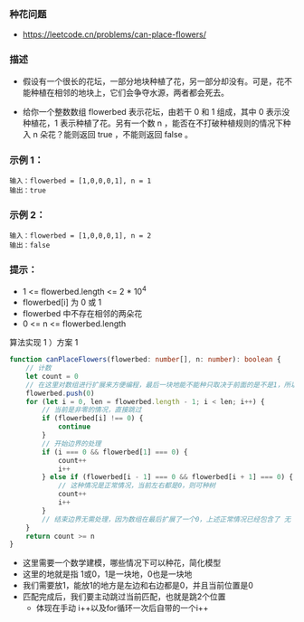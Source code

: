 ### 种花问题

- https://leetcode.cn/problems/can-place-flowers/

### 描述

- 假设有一个很长的花坛，一部分地块种植了花，另一部分却没有。可是，花不能种植在相邻的地块上，它们会争夺水源，两者都会死去。

- 给你一个整数数组 flowerbed 表示花坛，由若干 0 和 1 组成，其中 0 表示没种植花，1 表示种植了花。另有一个数 n ，能否在不打破种植规则的情况下种入 n 朵花？能则返回 true ，不能则返回 false 。

### 示例 1：

```
输入：flowerbed = [1,0,0,0,1], n = 1
输出：true
```
### 示例 2：

```
输入：flowerbed = [1,0,0,0,1], n = 2
输出：false
 ```

### 提示：

- 1 <= flowerbed.length <= 2 * $10^4$
- flowerbed[i] 为 0 或 1
- flowerbed 中不存在相邻的两朵花
- 0 <= n <= flowerbed.length

算法实现
1 ）方案 1

```ts
function canPlaceFlowers(flowerbed: number[], n: number): boolean {
    // 计数
    let count = 0
    // 在这里对数组进行扩展来方便编程，最后一块地能不能种只取决于前面的是不是1，所以默认最后一块地的右侧是0
    flowerbed.push(0)
    for (let i = 0, len = flowerbed.length - 1; i < len; i++) {
        // 当前是非零的情况，直接跳过
        if (flowerbed[i] !== 0) {
            continue
        }
        // 开始边界的处理
        if (i === 0 && flowerbed[1] === 0) {
            count++
            i++
        } else if (flowerbed[i - 1] === 0 && flowerbed[i + 1] === 0) {
            // 这种情况是正常情况，当前左右都是0，则可种树
            count++
            i++
        }
        // 结束边界无需处理，因为数组在最后扩展了一个0，上述正常情况已经包含了 无 
    }
    return count >= n
}
```

- 这里需要一个数学建模，哪些情况下可以种花，简化模型
- 这里的地就是指 1或0，1是一块地，0也是一块地
- 我们需要放1，能放1的地方是左边和右边都是0，并且当前位置是0
- 匹配完成后，我们要主动跳过当前匹配，也就是跳2个位置
  * 体现在手动 i++以及for循环一次后自带的一个i++